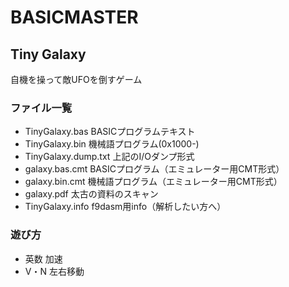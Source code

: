# BASICMASTER

## Tiny Galaxy

自機を操って敵UFOを倒すゲーム

### ファイル一覧

- TinyGalaxy.bas		BASICプログラムテキスト
- TinyGalaxy.bin		機械語プログラム(0x1000-)
- TinyGalaxy.dump.txt	上記のI/Oダンプ形式
- galaxy.bas.cmt		BASICプログラム（エミュレーター用CMT形式）
- galaxy.bin.cmt		機械語プログラム（エミュレーター用CMT形式）
- galaxy.pdf			太古の資料のスキャン
- TinyGalaxy.info		f9dasm用info（解析したい方へ）

### 遊び方

- 英数	加速
- V・N	左右移動
